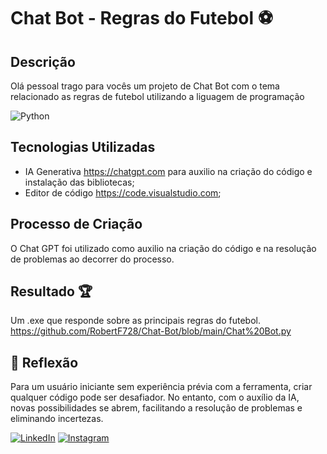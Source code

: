 # Chat Bot - Regras do Futebol ⚽

## Descrição
Olá pessoal trago para vocês um projeto de Chat Bot com o tema relacionado as regras de futebol utilizando a liguagem de programação 	

![Python](https://img.shields.io/badge/python-3670A0?style=for-the-badge&logo=python&logoColor=ffdd54)

## Tecnologias Utilizadas
- IA Generativa https://chatgpt.com para auxilio na criação do código e instalação das bibliotecas;
- Editor de código https://code.visualstudio.com;

## Processo de Criação
O Chat GPT foi utilizado como auxilio na criação do código e na resolução de problemas ao decorrer do processo.

## Resultado 🏆
Um .exe que responde sobre as principais regras do futebol.
https://github.com/RobertF728/Chat-Bot/blob/main/Chat%20Bot.py

## 💭 Reflexão
Para um usuário iniciante sem experiência prévia com a ferramenta, criar qualquer código pode ser desafiador. No entanto, com o auxílio da IA, novas possibilidades se abrem, facilitando a resolução de problemas e eliminando incertezas.


[![LinkedIn](https://img.shields.io/badge/LinkedIn-0077B5?style=for-the-badge&logo=linkedin&logoColor=white)](https://www.linkedin.com/in/robert-fabricio-santos-de-lima-2589512a4/)                                [![Instagram](https://img.shields.io/badge/-Instagram-%23E4405F?style=for-the-badge&logo=instagram&logoColor=white)](https://www.instagram.com/robert_fabricio7/)


